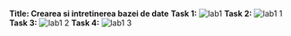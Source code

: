 **Title: Crearea si intretinerea bazei de date**
**Task 1:**
![lab1](https://user-images.githubusercontent.com/33174896/45665328-01963d80-bb19-11e8-91c5-5ab06734b185.PNG)
**Task 2:**
![lab1 1](https://user-images.githubusercontent.com/33174896/45665329-022ed400-bb19-11e8-8f02-4c1cfce39dce.PNG)
**Task 3:**
![lab1 2](https://user-images.githubusercontent.com/33174896/45665330-022ed400-bb19-11e8-8500-6427c94e42c8.PNG)
**Task 4:**
![lab1 3](https://user-images.githubusercontent.com/33174896/45665327-01963d80-bb19-11e8-8d1b-84846e2bfeaf.PNG)

